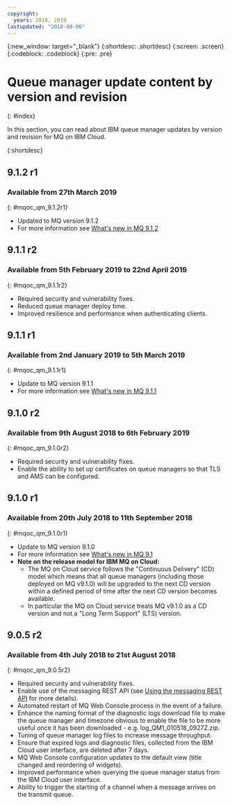 ```yaml
---
copyright:
  years: 2018, 2019
lastupdated: "2018-08-06"
---
```


{:new_window: target="_blank"}
{:shortdesc: .shortdesc}
{:screen: .screen}
{:codeblock: .codeblock}
{:pre: .pre}

# Queue manager update content by version and revision
{: #index}

In this section, you can read about IBM queue manager updates by version and revision for MQ on IBM Cloud.

{:shortdesc}

## 9.1.2 r1
### Available from 27th March 2019
{: #mqoc_qm_9.1.2r1}
* Updated to MQ version 9.1.2
* For more information see [What's new in MQ 9.1.2](https://www.ibm.com/support/knowledgecenter/en/SSFKSJ_9.1.0/com.ibm.mq.pro.doc/q132380_.htm)

## 9.1.1 r2
### Available from 5th February 2019 to 22nd April 2019
{: #mqoc_qm_9.1.1r2}
* Required security and vulnerability fixes.
* Reduced queue manager deploy time.
* Improved resilience and performance when authenticating clients.

## 9.1.1 r1
### Available from 2nd January 2019 to 5th March 2019
{: #mqoc_qm_9.1.1r1}
* Update to MQ version 9.1.1
* For more information see [What's new in MQ 9.1.1](https://www.ibm.com/support/knowledgecenter/en/SSFKSJ_9.1.0/com.ibm.mq.pro.doc/q132240_.htm)

## 9.1.0 r2
### Available from 9th August 2018 to 6th February 2019
{: #mqoc_qm_9.1.0r2}
* Required security and vulnerability fixes.
* Enable the ability to set up certificates on queue managers so that TLS and AMS can be configured.

## 9.1.0 r1
### Available from 20th July 2018 to 11th September 2018
{: #mqoc_qm_9.1.0r1}
* Update to MQ version 9.1.0
* For more information see [What's new in MQ 9.1](https://www.ibm.com/support/knowledgecenter/en/SSFKSJ_9.1.0/com.ibm.mq.pro.doc/q113110_.htm)
* **Note on the release model for IBM MQ on Cloud:**
  * The MQ on Cloud service follows the "Continuous Delivery" (CD) model which means that all queue managers (including those deployed on MQ v9.1.0) will be upgraded to the next CD version within a defined period of time after the next CD version becomes available.
  * In particular the MQ on Cloud service treats MQ v9.1.0 as a CD version and not a "Long Term Support" (LTS) version.

## 9.0.5 r2
### Available from 4th July 2018 to 21st August 2018
{: #mqoc_qm_9.0.5r2}
* Required security and vulnerability fixes.
* Enable use of the messaging REST API (see [Using the messaging REST API](https://www.ibm.com/support/knowledgecenter/en/SSFKSJ_9.0.0/com.ibm.mq.dev.doc/q130940_.html) for more details).
* Automated restart of MQ Web Console process in the event of a failure.
* Enhance the naming format of the diagnostic logs download file to make the queue manager and timezone obvious to enable the file to be more useful once it has been downloaded - e.g. log_QM1_010518_0927Z.zip.
* Tuning of queue manager log files to increase message throughput.
* Ensure that expired logs and diagnostic files, collected from the IBM Cloud user interface, are deleted after 7 days.
* MQ Web Console configuration updates to the default view (title changed and reordering of widgets).
* Improved performance when querying the queue manager status from the IBM Cloud user interface.
* Ability to trigger the starting of a channel when a message arrives on the transmit queue.
